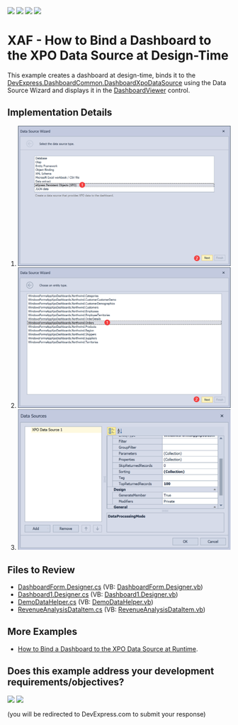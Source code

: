<!-- default badges list -->
![](https://img.shields.io/endpoint?url=https://codecentral.devexpress.com/api/v1/VersionRange/202714529/24.2.1%2B)
[![](https://img.shields.io/badge/Open_in_DevExpress_Support_Center-FF7200?style=flat-square&logo=DevExpress&logoColor=white)](https://supportcenter.devexpress.com/ticket/details/T828533)
[![](https://img.shields.io/badge/📖_How_to_use_DevExpress_Examples-e9f6fc?style=flat-square)](https://docs.devexpress.com/GeneralInformation/403183)
[![](https://img.shields.io/badge/💬_Leave_Feedback-feecdd?style=flat-square)](#does-this-example-address-your-development-requirementsobjectives)
<!-- default badges end -->

# XAF - How to Bind a Dashboard to the XPO Data Source at Design-Time

This example creates a dashboard at design-time, binds it to the [DevExpress.DashboardCommon.DashboardXpoDataSource](https://docs.devexpress.com/Dashboard/DevExpress.DashboardCommon.DashboardXpoDataSource?v=19.2) using the Data Source Wizard and displays it in the [DashboardViewer](https://docs.devexpress.com/Dashboard/DevExpress.DashboardWin.DashboardViewer) control.

## Implementation Details

1. ![](./DashboardXpoDataSource1.png)
2. ![](./DashboardXpoDataSource11.png)
3. ![](./DashboardXpoDataSource2.png)

## Files to Review
* [DashboardForm.Designer.cs](./CS/DashboardXpoDemo/DashboardForm.Designer.cs) (VB: [DashboardForm.Designer.vb](./VB/DashboardXpoDemo/DashboardForm.Designer.vb))
* [Dashboard1.Designer.cs](./CS/DashboardXpoDemo/Dashboard1.Designer.cs) (VB: [Dashboard1.Designer.vb](./VB/DashboardXpoDemo/Dashboard1.Designer.vb))
* [DemoDataHelper.cs](./CS/DashboardXpoDemo/DataAccess/DemoDataHelper.cs) (VB: [DemoDataHelper.vb](./VB/DashboardXpoDemo/DataAccess/DemoDataHelper.vb))
* [RevenueAnalysisDataItem.cs](./CS/DashboardXpoDemo/DataAccess/RevenueAnalysisDataItem.cs) (VB: [RevenueAnalysisDataItem.vb](./VB/DashboardXpoDemo/DataAccess/RevenueAnalysisDataItem.vb))
 
## More Examples
* [How to Bind a Dashboard to the XPO Data Source at Runtime](https://github.com/DevExpress-Examples/winforms-dashboard-xpo-data-source).
<!-- feedback -->
## Does this example address your development requirements/objectives?

[<img src="https://www.devexpress.com/support/examples/i/yes-button.svg"/>](https://www.devexpress.com/support/examples/survey.xml?utm_source=github&utm_campaign=winforms-dashboard-connect-to-database-with-xpo&~~~was_helpful=yes) [<img src="https://www.devexpress.com/support/examples/i/no-button.svg"/>](https://www.devexpress.com/support/examples/survey.xml?utm_source=github&utm_campaign=winforms-dashboard-connect-to-database-with-xpo&~~~was_helpful=no)

(you will be redirected to DevExpress.com to submit your response)
<!-- feedback end -->
